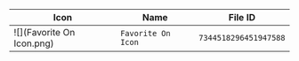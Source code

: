 | Icon | Name | File ID |
| ---  | ---  | ---     |
| ![](Favorite On Icon.png) | `Favorite On Icon` | `7344518296451947588` |
